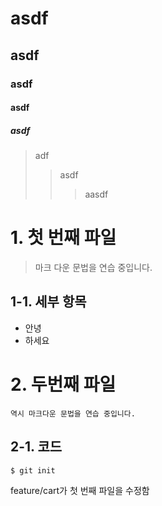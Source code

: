 # asdf
## asdf
### asdf
#### asdf
##### asdf
> adf
>   >asdf
>   >   >aasdf


 # 1. 첫 번째 파일
> 마크 다운 문법을 연습 중입니다.

## 1-1. 세부 항목
* 안녕
* 하세요

# 2. 두번째 파일
    역시 마크다운 문법을 연습 중입니다.

## 2-1. 코드
```
$ git init
```
feature/cart가 첫 번째 파일을 수정함